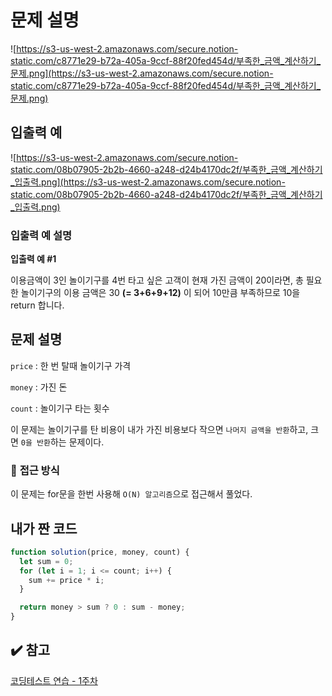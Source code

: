 # 문제 설명

![https://s3-us-west-2.amazonaws.com/secure.notion-static.com/c8771e29-b72a-405a-9ccf-88f20fed454d/부족한_금액_계산하기_문제.png](https://s3-us-west-2.amazonaws.com/secure.notion-static.com/c8771e29-b72a-405a-9ccf-88f20fed454d/부족한_금액_계산하기_문제.png)

## 입출력 예

![https://s3-us-west-2.amazonaws.com/secure.notion-static.com/08b07905-2b2b-4660-a248-d24b4170dc2f/부족한_금액_계산하기_입출력.png](https://s3-us-west-2.amazonaws.com/secure.notion-static.com/08b07905-2b2b-4660-a248-d24b4170dc2f/부족한_금액_계산하기_입출력.png)

### 입출력 예 설명

**입출력 예 #1**

이용금액이 3인 놀이기구를 4번 타고 싶은 고객이 현재 가진 금액이 20이라면, 총 필요한 놀이기구의 이용 금액은 30 **(= 3+6+9+12)** 이 되어 10만큼 부족하므로 10을 return 합니다.

## 문제 설명

`price` : 한 번 탈때 놀이기구 가격

`money` : 가진 돈

`count` : 놀이기구 타는 횟수

이 문제는 놀이기구를 탄 비용이 내가 가진 비용보다 작으면 `나머지 금액을 반환`하고, 크면 `0을 반환`하는 문제이다.

### 🔎 **접근 방식**

이 문제는 for문을 한번 사용해 `O(N) 알고리즘`으로 접근해서 풀었다.

## 내가 짠 코드

```jsx
function solution(price, money, count) {
  let sum = 0;
  for (let i = 1; i <= count; i++) {
    sum += price * i;
  }

  return money > sum ? 0 : sum - money;
}
```

## ✔️ 참고

[코딩테스트 연습 - 1주차](https://programmers.co.kr/learn/courses/30/lessons/82612)
